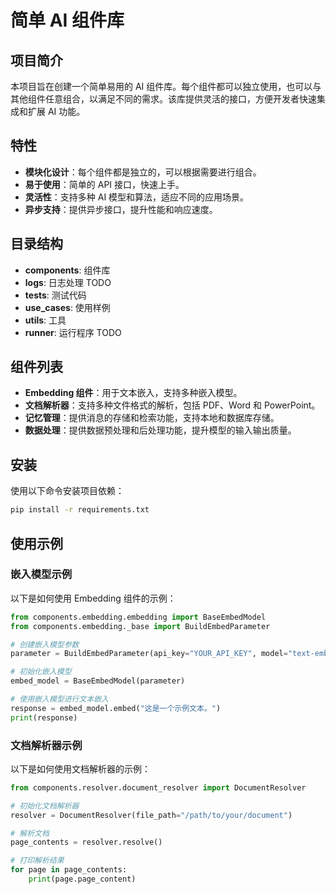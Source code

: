 # 简单 AI 组件库

## 项目简介

本项目旨在创建一个简单易用的 AI 组件库。每个组件都可以独立使用，也可以与其他组件任意组合，以满足不同的需求。该库提供灵活的接口，方便开发者快速集成和扩展 AI 功能。

## 特性

- **模块化设计**：每个组件都是独立的，可以根据需要进行组合。
- **易于使用**：简单的 API 接口，快速上手。
- **灵活性**：支持多种 AI 模型和算法，适应不同的应用场景。
- **异步支持**：提供异步接口，提升性能和响应速度。

## 目录结构
- **components**: 组件库
- **logs**: 日志处理 TODO
- **tests**: 测试代码
- **use_cases**: 使用样例
- **utils**: 工具
- **runner**: 运行程序 TODO


## 组件列表

- **Embedding 组件**：用于文本嵌入，支持多种嵌入模型。
- **文档解析器**：支持多种文件格式的解析，包括 PDF、Word 和 PowerPoint。
- **记忆管理**：提供消息的存储和检索功能，支持本地和数据库存储。
- **数据处理**：提供数据预处理和后处理功能，提升模型的输入输出质量。

## 安装

使用以下命令安装项目依赖：

```bash
pip install -r requirements.txt
```

## 使用示例

### 嵌入模型示例

以下是如何使用 Embedding 组件的示例：

```python
from components.embedding.embedding import BaseEmbedModel
from components.embedding._base import BuildEmbedParameter

# 创建嵌入模型参数
parameter = BuildEmbedParameter(api_key="YOUR_API_KEY", model="text-embedding-model")

# 初始化嵌入模型
embed_model = BaseEmbedModel(parameter)

# 使用嵌入模型进行文本嵌入
response = embed_model.embed("这是一个示例文本。")
print(response)
```

### 文档解析器示例

以下是如何使用文档解析器的示例：

```python
from components.resolver.document_resolver import DocumentResolver

# 初始化文档解析器
resolver = DocumentResolver(file_path="/path/to/your/document")

# 解析文档
page_contents = resolver.resolve()

# 打印解析结果
for page in page_contents:
    print(page.page_content)
```
